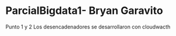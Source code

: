 # ParcialBigdata1- Bryan Garavito 
Punto 1 y 2
Los desencadenadores se desarrollaron con cloudwacth
